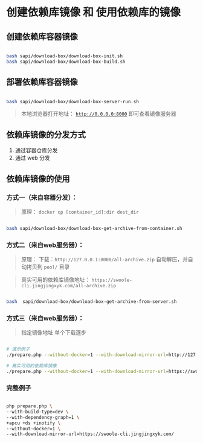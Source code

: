 # 创建依赖库镜像 和 使用依赖库的镜像

## 创建依赖库容器镜像

```bash

bash sapi/download-box/download-box-init.sh
bash sapi/download-box/download-box-build.sh

```

## 部署依赖库容器镜像

```bash

bash sapi/download-box/download-box-server-run.sh

```

> 本地浏览器打开地址：   [`http://0.0.0.0:8000`](http://0.0.0.0:8000)  即可查看镜像服务器

## 依赖库镜像的分发方式

1. 通过容器仓库分发
1. 通过 web 分发

## 依赖库镜像的使用

### 方式一（来自容器分发）：

> 原理：  `docker cp [container_id]:dir dest_dir`

```bash

bash sapi/download-box/download-box-get-archive-from-container.sh

```

### 方式二（来自web服务器）：

> 原理： 下载：`http://127.0.0.1:8000/all-archive.zip`
> 自动解压，并自动拷贝到 `pool/` 目录

> 真实可用的依赖库镜像地址：  `https://swoole-cli.jingjingxyk.com/all-archive.zip`

```bash

bash  sapi/download-box/download-box-get-archive-from-server.sh

```

### 方式三（来自web服务器）：

> 指定镜像地址 单个下载逐步

```bash

# 演示例子
./prepare.php --without-docker=1 --with-download-mirror-url=http://127.0.0.1:8000

# 真实可用的依赖库镜像
./prepare.php --without-docker=1 --with-download-mirror-url=https://swoole-cli.jingjingxyk.com/


```

### 完整例子
```bash

php prepare.php \
--with-build-type=dev \
--with-dependency-graph=1 \
+apcu +ds +inotify \
--without-docker=1 \
--with-download-mirror-url=https://swoole-cli.jingjingxyk.com/


```
